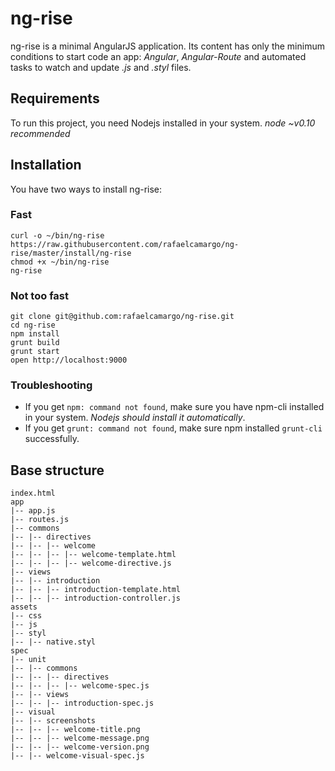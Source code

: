 # ng-rise
ng-rise is a minimal AngularJS application. Its content has only the minimum conditions to start code an app: *Angular*, *Angular-Route* and automated tasks to watch and update *.js* and *.styl* files.

## Requirements
To run this project, you need Nodejs installed in your system. *node ~v0.10 recommended*


## Installation

You have two ways to install ng-rise:

### Fast
```
curl -o ~/bin/ng-rise https://raw.githubusercontent.com/rafaelcamargo/ng-rise/master/install/ng-rise
chmod +x ~/bin/ng-rise
ng-rise
```

### Not too fast

```
git clone git@github.com:rafaelcamargo/ng-rise.git
cd ng-rise
npm install
grunt build
grunt start
open http://localhost:9000
```

### Troubleshooting
- If you get `npm: command not found`, make sure you have npm-cli installed in your system. *Nodejs should install it automatically*.
- If you get `grunt: command not found`, make sure npm installed `grunt-cli` successfully.


## Base structure

```
index.html
app
|-- app.js
|-- routes.js
|-- commons
|-- |-- directives
|-- |-- |-- welcome
|-- |-- |-- |-- welcome-template.html
|-- |-- |-- |-- welcome-directive.js
|-- views
|-- |-- introduction
|-- |-- |-- introduction-template.html
|-- |-- |-- introduction-controller.js
assets
|-- css
|-- js
|-- styl
|-- |-- native.styl
spec
|-- unit
|-- |-- commons
|-- |-- |-- directives
|-- |-- |-- |-- welcome-spec.js
|-- |-- views
|-- |-- |-- introduction-spec.js
|-- visual
|-- |-- screenshots
|-- |-- |-- welcome-title.png
|-- |-- |-- welcome-message.png
|-- |-- |-- welcome-version.png
|-- |-- welcome-visual-spec.js
```
